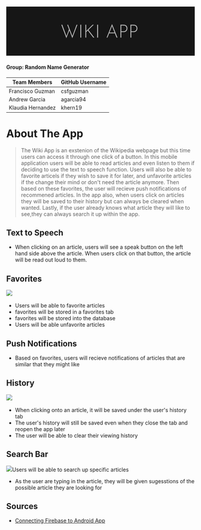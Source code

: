 ![](img/logo.png)

#### Group: Random Name Generator

| Team Members | GitHub Username |
| ------ | ------ |
| Francisco Guzman | csfguzman |
| Andrew Garcia | agarcia94 |
| Klaudia Hernandez | khern19 |


# About The App

> The Wiki App is an exstenion of the Wikipedia webpage but this time users
> can access it through one click of a button. In this mobile application 
> users will be able to read articles and even listen to them if deciding 
> to use the text to speech function. Users will also be able to favorite 
> articels if they wish to save it for later, and unfavorite articles if the 
> change their mind or don't need the article anymore. Then based on these favorites, 
> the user will recieve push notifications of recommened articles. In the app
> also, when users click on articles they will be saved to their history but 
> can always be cleared when wanted. Lastly, if the user already knows what 
> article they will like to see,they can always search it up within the app.


## Text to Speech
- When clicking on an article, users will see a speak button on the left hand side above the article. When users click on that button, the article will be read out loud to them.


## Favorites

![](img/favorites.gif) 

* Users will be able to favorite articles
* favorites will be stored in a favorites tab
* favorites will be stored into the database
* Users will be able unfavorite articles

## Push Notifications
* Based on favorites, users will recieve notifications of articles that are similar that they might like

## History

![](img/history.gif) 
* When clicking onto an article, it will be saved under the user's history tab
* The user's history will still be saved even when they close the tab and reopen the app later
* The user will be able to clear their viewing history

## Search Bar

![](img/searchbar.gif)Users will be able to search up specific articles
* As the user are typing in the article, they will be given sugesstions of the possible article they are looking for

## Sources
- [Connecting Firebase to Android App](https://firebase.google.com/docs/android/setup?authuser=0#console)
